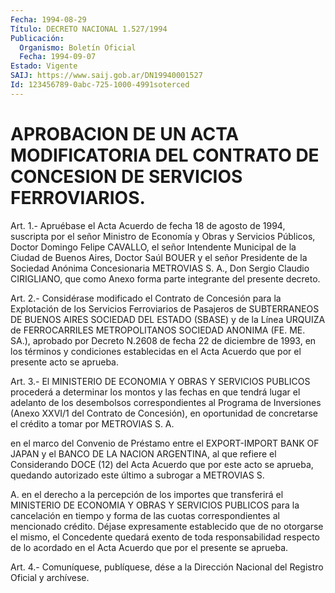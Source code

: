 ```yaml
---
Fecha: 1994-08-29
Título: DECRETO NACIONAL 1.527/1994
Publicación:
  Organismo: Boletín Oficial
  Fecha: 1994-09-07
Estado: Vigente
SAIJ: https://www.saij.gob.ar/DN19940001527
Id: 123456789-0abc-725-1000-4991soterced
---
```

# APROBACION DE UN ACTA MODIFICATORIA DEL CONTRATO DE CONCESION DE SERVICIOS FERROVIARIOS.

<a id="1"></a>
Art.  1.-  Apruébase  el Acta Acuerdo de fecha 18 de agosto de 1994,  suscripta  por el señor  Ministro  de  Economía  y  Obras  y Servicios  Públicos,   Doctor  Domingo  Felipe  CAVALLO,  el  señor Intendente Municipal de  la  Ciudad  de  Buenos  Aires, Doctor Saúl BOUER  y  el señor Presidente de la Sociedad Anónima  Concesionaria METROVIAS S.  A.,  Don  Sergio  Claudio  CIRIGLIANO, que como Anexo forma parte integrante del presente decreto.

<a id="2"></a>
Art.  2.- Considérase modificado el Contrato de Concesión para la Explotación  de  los  Servicios  Ferroviarios  de  Pasajeros  de SUBTERRANEOS  DE  BUENOS  AIRES SOCIEDAD DEL ESTADO (SBASE) y de la Línea  URQUIZA  de FERROCARRILES  METROPOLITANOS  SOCIEDAD  ANONIMA (FE.  ME.  SA.),  aprobado  por  Decreto  N.2608  de  fecha  22  de diciembre de 1993,  en  los  términos y condiciones establecidas en el Acta Acuerdo que por el presente acto se aprueba.

<a id="3"></a>
Art. 3.- El MINISTERIO DE ECONOMIA Y OBRAS Y SERVICIOS PUBLICOS procederá  a determinar los montos y las fechas en que tendrá lugar el adelanto  de  los  desembolsos  correspondientes  al Programa de Inversiones    (Anexo  XXVI/1  del  Contrato  de  Concesión),    en oportunidad de concretarse  el  crédito a tomar por METROVIAS S. A.

en el marco del Convenio de Préstamo  entre  el  EXPORT-IMPORT BANK OF  JAPAN  y  el  BANCO DE LA NACION ARGENTINA, al que  refiere  el Considerando DOCE (12)  del  Acta  Acuerdo  que  por  este  acto se aprueba, quedando autorizado este último a subrogar a METROVIAS  S.

A.  en  el  derecho a la percepción de los importes que transferirá el MINISTERIO  DE  ECONOMIA  Y  OBRAS  Y SERVICIOS PUBLICOS para la cancelación  en  tiempo y forma de las cuotas  correspondientes  al mencionado crédito.  Déjase  expresamente  establecido  que  de  no otorgarse    el   mismo,  el  Concedente  quedará  exento  de  toda responsabilidad respecto  de lo acordado en el Acta Acuerdo que por el presente se aprueba.

<a id="4"></a>
Art. 4.- Comuníquese, publíquese, dése a la Dirección Nacional del Registro Oficial y archívese.